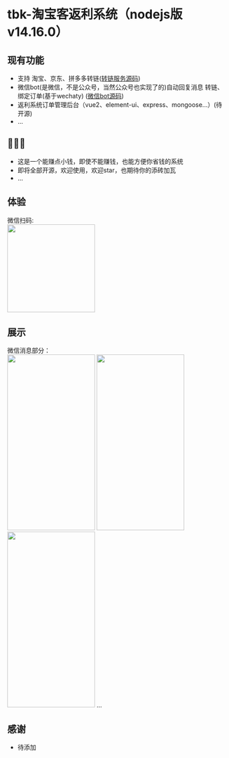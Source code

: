 # tbk-淘宝客返利系统（nodejs版 v14.16.0） 

## 现有功能  
* 支持 淘宝、京东、拼多多转链([转链服务源码](/tbk-api-server/README.md))
* 微信bot(是微信，不是公众号，当然公众号也实现了的)自动回复消息 转链、绑定订单(基于wechaty) ([微信bot源码](/wechat/README.md)) 
* 返利系统订单管理后台（vue2、element-ui、express、mongoose...）(待开源)
* ...

## 🧐🧐🧐
* 这是一个能赚点小钱，即使不能赚钱，也能方便你省钱的系统  
* 即将全部开源，欢迎使用，欢迎star，也期待你的添砖加瓦
* ... 

## 体验
微信扫码:  
<img src="https://user-images.githubusercontent.com/58544092/187089988-28c60792-83e5-4611-bde9-7ff3cfe93aec.jpg" width="200px" height="200px"/>  

## 展示  
微信消息部分：  
<img src="https://user-images.githubusercontent.com/58544092/185220186-c013651e-0640-4c22-95d6-15bf7f0de059.png" width="200px" height="400px"/> <img src="https://user-images.githubusercontent.com/58544092/185220657-78e275ed-1f36-49b6-a2f5-4dcd0c60f141.png" width="200px" height="400px"/> <img src="https://user-images.githubusercontent.com/58544092/185222647-693ffcb3-431d-4c73-bce9-7006764d65f2.png" width="200px" height="400px"/>
...

## 感谢
* 待添加
